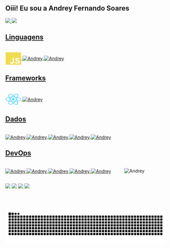 ## Oiii! Eu sou a Andrey Fernando Soares 
 <div>
  <a href="https://github.com/andreyFernandoSoares">
  <img height="180em" src="https://github-readme-stats.vercel.app/api?username=andreyFernandoSoares&show_icons=true&theme=dark&include_all_commits=true&count_private=true"/>
  <img height="180em" src="https://github-readme-stats.vercel.app/api/top-langs/?username=andreyFernandoSoares&layout=compact&langs_count=7&theme=dark"/>
</div>
 
## Linguagens
<div style="display: inline_block"><br>
  <img align="center" alt="Andrey" height="40" width="50" src="https://raw.githubusercontent.com/devicons/devicon/master/icons/javascript/javascript-plain.svg">
  <img align="center" alt="Andrey" height="70" width="80" src="https://cdn.jsdelivr.net/gh/devicons/devicon/icons/java/java-original.svg">
  <img align="center" alt="Andrey" height="40" width="50" src="https://cdn.jsdelivr.net/gh/devicons/devicon/icons/python/python-original.svg">
</div>
 
## Frameworks
 <div style="display: inline_block"><br>
  <img align="center" alt="Andrey" height="40" width="50" src="https://raw.githubusercontent.com/devicons/devicon/master/icons/react/react-original.svg">
  <img align="center" alt="Andrey" height="40" width="50" src="https://cdn.jsdelivr.net/gh/devicons/devicon/icons/spring/spring-original.svg">
</div>
 
## Dados
 <div style="display: inline_block"><br>
  <img align="center" alt="Andrey" height="40" width="50" src="https://cdn.jsdelivr.net/gh/devicons/devicon/icons/microsoftsqlserver/microsoftsqlserver-plain.svg">
  <img align="center" alt="Andrey" height="40" width="50" src="https://cdn.jsdelivr.net/gh/devicons/devicon/icons/postgresql/postgresql-original.svg">
  <img align="center" alt="Andrey" height="40" width="50" src="https://cdn.jsdelivr.net/gh/devicons/devicon/icons/mysql/mysql-original.svg">
  <img align="center" alt="Andrey" height="40" width="50" src="https://cdn.jsdelivr.net/gh/devicons/devicon/icons/oracle/oracle-original.svg">
  <img align="center" alt="Andrey" height="40" width="50" src="https://symbols.getvecta.com/stencil_261/4_apache-hadoop.4ee0d0745c.svg">
</div>
 
## DevOps
<div style="display: inline_block"><br>
  <img align="center" alt="Andrey" height="40" width="50" src="https://cdn.jsdelivr.net/gh/devicons/devicon/icons/kubernetes/kubernetes-plain.svg">
  <img align="center" alt="Andrey" height="40" width="50" src="https://cdn.jsdelivr.net/gh/devicons/devicon/icons/amazonwebservices/amazonwebservices-original.svg">
  <img align="center" alt="Andrey" height="40" width="50" src="https://cdn.jsdelivr.net/gh/devicons/devicon/icons/docker/docker-original.svg">
  <img align="center" alt="Andrey" height="40" width="50" src="https://cdn.jsdelivr.net/gh/devicons/devicon/icons/jenkins/jenkins-original.svg">
  <img align="center" alt="Andrey" height="40" width="50" src="https://cdn.jsdelivr.net/gh/devicons/devicon/icons/git/git-original.svg">
 
  <img align="right" alt="Andrey" height="130" width="130" src="https://media.giphy.com/media/tkApIfibjeWt1ufWwj/giphy.gif">
</div>
  
  ##
 
<div> 
  <a href="https://www.instagram.com" target="_blank"><img src="https://img.shields.io/badge/-Instagram-%23E4405F?style=for-the-badge&logo=instagram&logoColor=white" target="_blank"></a>
  <a href = "mailto:andreysoares190@gmail.com"><img src="https://img.shields.io/badge/-Gmail-%23333?style=for-the-badge&logo=gmail&logoColor=white" target="_blank"></a>
  <a href="https://www.linkedin.com/in/andrey-soares-a14353165" target="_blank"><img src="https://img.shields.io/badge/-LinkedIn-%230077B5?style=for-the-badge&logo=linkedin&logoColor=white" target="_blank"></a> 
  <a href="https://soundcloud.com/devartdeep" target="_blank"><img src="https://img.shields.io/badge/SoundCloud-FF3300?style=for-the-badge&logo=soundcloud&logoColor=white" target="_blank"></a> 
 
  ![Snake animation](https://github.com/andreyFernandoSoares/andreyFernandoSoares/blob/output/github-contribution-grid-snake.svg)
 
</div>
